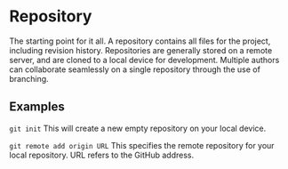 # Repository
The starting point for it all. A repository contains all files for the project, including revision history. Repositories are generally stored on a remote server, and are cloned to a local device for development. Multiple authors can collaborate seamlessly on a single repository through the use of branching.

## Examples
 `git init` This will create a new empty repository on your local device.

 `git remote add origin URL` This specifies the remote repository for your local repository. URL refers to the GitHub address.
